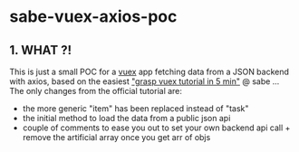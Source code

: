 #  sabe-vuex-axios-poc

## 1. WHAT ?!
This is just a small POC for a [vuex](https://github.com/vuejs/vuex) app fetching data from a JSON backend with axios, based on the easiest ["grasp vuex tutorial in 5 min"](https://sabe.io/tutorials/getting-started-with-vuex) @ sabe  ... 
The only changes from the official tutorial are: 
 - the more generic "item" has been replaced instead of "task"
 - the initial method to load the data from a public json api
 - couple of comments to ease you out to set your own backend api call + remove the artificial array once you get arr of objs
